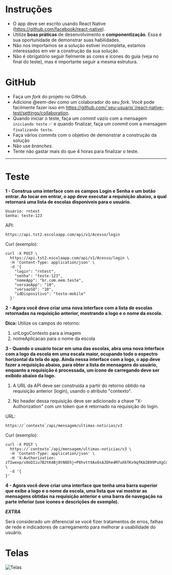 # Instruções

- O app deve ser escrito usando React Native (https://github.com/facebook/react-native).
- Utilize **boas práticas** de desenvolvimento e **componentização**. Essa é sua oportunidade de demonstrar suas habilidades.
- Não nos importamos se a solução estiver incompleta, estamos interessados em ver a construção da sua solução.
- Não é obrigatório seguir fielmente as cores e icones do guia (veja no final do teste), mas é importante seguir a mesma estrutura.

# GitHub

- Faça um *fork* do projeto no GitHub.
- Adicione @eem-dev como um colaborador do seu *fork*. Você pode facilmente fazer isso em https://github.com/`seu-usuario`/react-native-test/settings/collaboration.
- Quando iniciar o teste, faça um *commit* vazio com a mensagem `iniciando teste` :white_check_mark: e quando finalizar, faça um *commit* com a mensagem `finalizando teste`.
- Faça vários *commits* com o objetivo de demonstrar a construção da solução
- Não use *branches*.
- Tente não gastar mais do que 4 horas para finalizar o teste.

-------------------------------------------------------------

# Teste

**1 - Construa uma interface com os campos Login e Senha e um botão entrar. Ao tocar em entrar, o app deve executar a requisição abaixo, a qual retornará uma lista de escolas disponíveis para o usuário.**

    Usuário: rntest
    Senha: teste-123

API:

    https://api.tst2.escolaapp.com/api/v1/Acesso/login

Curl (exemplo):

    curl -X POST \
      https://api.tst2.escolaapp.com/api/v1/Acesso/login \
      -H 'Content-Type: application/json' \
      -d '{
        "login": "rntest",
        "senha": "teste-123",
        "nomeApp": "br.com.eem.teste",
        "versaoApp": "10",
        "versaoSO": "10",
        "idDispositivo": "teste-mobile"
      }'
    
    
**2 - Agora você deve criar uma nova interface com a lista de escolas retornadas na requisição anterior, mostrando a logo e o nome da escola.**

**Dica:** Utilize os campos do retorno:
1. urlLogoContexto para a imagem
2. nomeAplicacao para o nome da escola
      

**3 - Quando o usuário tocar em uma das escolas, abra uma nova interface com a logo da escola em uma escala maior, ocupando todo o espectro horizontal da tela do app. Ainda nessa interface com a logo, o app deve fazer a requisição abaixo, para obter a lista de mensagens do usuário, enquanto a requisição é processada, um ícone de carregando deve ser exibido abaixo da logo.**

1. A URL da API deve ser construída a partir do retorno obtido na requisição anterior (login), usando o atributo "contexto".

2. No header dessa requisição deve ser adicionado a chave "X-Authorization" com um token que é retornado na requisição do login.

URL:
  
    https://`contexto`/api/mensagem/ultimas-noticias/v3

Curl (exemplo):

    curl -X POST \
      https://`contexto`/api/mensagem/ultimas-noticias/v3 \
      -H 'Content-Type: application/json' \
      -H 'X-Authorization: zTIwexp/s0oDIiu7B2tK4Bj8tN8Ehj+P8hvtt9AxOsAJDhe4M7uX6TKx9qfKAIB99PuXgCd2CNes1vtFOc3YTA==' \
      -d '{
    }'


**4 - Agora você deve criar uma interface que tenha uma barra superior que exibe a logo e o nome da escola, uma lista que vai mostrar as mensagens obtidas na requisição anterior e uma barra de navegação na parte inferior (use ícones e descrições de exemplo).**


***EXTRA***

Será considerado um diferencial se você fizer tratamentos de erros, falhas de rede e indicadores de carregamento para melhorar a usabilidade do usuário.



# Telas

![Telas](http://du72ei5gcsbn3.cloudfront.net/static/react-native-test/guia-teste-mobile.png)
